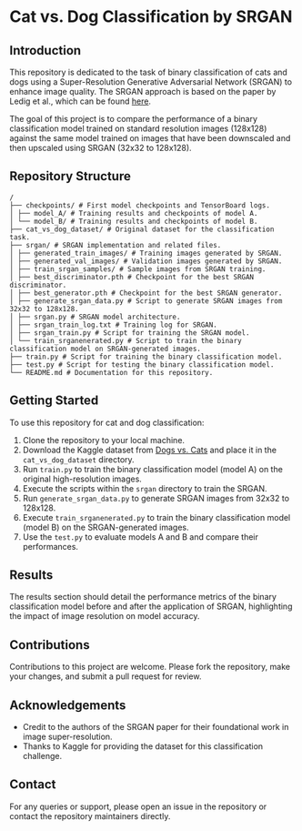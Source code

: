 # Cat vs. Dog Classification by SRGAN

## Introduction
This repository is dedicated to the task of binary classification of cats and dogs using a Super-Resolution Generative Adversarial Network (SRGAN) to enhance image quality. The SRGAN approach is based on the paper by Ledig et al., which can be found [here](https://arxiv.org/abs/1609.04802).

The goal of this project is to compare the performance of a binary classification model trained on standard resolution images (128x128) against the same model trained on images that have been downscaled and then upscaled using SRGAN (32x32 to 128x128).

## Repository Structure
```
/
├── checkpoints/ # First model checkpoints and TensorBoard logs.
│ ├── model_A/ # Training results and checkpoints of model A.
│ └── model_B/ # Training results and checkpoints of model B.
├── cat_vs_dog_dataset/ # Original dataset for the classification task.
├── srgan/ # SRGAN implementation and related files.
│ ├── generated_train_images/ # Training images generated by SRGAN.
│ ├── generated_val_images/ # Validation images generated by SRGAN.
│ ├── train_srgan_samples/ # Sample images from SRGAN training.
│ ├── best_discriminator.pth # Checkpoint for the best SRGAN discriminator.
│ ├── best_generator.pth # Checkpoint for the best SRGAN generator.
│ ├── generate_srgan_data.py # Script to generate SRGAN images from 32x32 to 128x128.
│ ├── srgan.py # SRGAN model architecture.
│ ├── srgan_train_log.txt # Training log for SRGAN.
│ ├── srgan_train.py # Script for training the SRGAN model.
│ └── train_srganenerated.py # Script to train the binary classification model on SRGAN-generated images.
├── train.py # Script for training the binary classification model.
├── test.py # Script for testing the binary classification model.
└── README.md # Documentation for this repository.
```

## Getting Started

To use this repository for cat and dog classification:

1. Clone the repository to your local machine.
2. Download the Kaggle dataset from [Dogs vs. Cats](https://www.kaggle.com/c/dogs-vs-cats/data) and place it in the `cat_vs_dog_dataset` directory.
3. Run `train.py` to train the binary classification model (model A) on the original high-resolution images.
4. Execute the scripts within the `srgan` directory to train the SRGAN.
5. Run `generate_srgan_data.py` to generate SRGAN images from 32x32 to 128x128.
6. Execute `train_srganenerated.py` to train the binary classification model (model B) on the SRGAN-generated images.
7. Use the `test.py` to evaluate models A and B and compare their performances.

## Results

The results section should detail the performance metrics of the binary classification model before and after the application of SRGAN, highlighting the impact of image resolution on model accuracy.

## Contributions

Contributions to this project are welcome. Please fork the repository, make your changes, and submit a pull request for review.

## Acknowledgements
- Credit to the authors of the SRGAN paper for their foundational work in image super-resolution.
- Thanks to Kaggle for providing the dataset for this classification challenge.

## Contact
For any queries or support, please open an issue in the repository or contact the repository maintainers directly.
